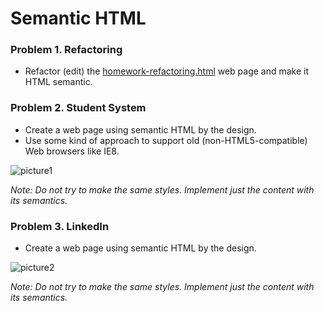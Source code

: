 Semantic HTML
=============

### Problem 1. Refactoring
*	Refactor (edit) the [homework-refactoring.html](https://github.com/TelerikAcademy/HTML/blob/master/6.%20Semantic%20HTML/homework-refactoring.html) web page and make it HTML semantic.

### Problem 2. Student System
*	Create a web page using semantic HTML by the design.
*	Use some kind of approach to support old (non-HTML5-compatible) Web browsers like IE8.

![picture1](https://cloud.githubusercontent.com/assets/3619393/7179645/ba6f880e-e442-11e4-9f54-235e88cb686a.png)

_Note: Do not try to make the same styles. Implement just the content with its semantics._

### Problem 3. LinkedIn
*	Create a web page using semantic HTML by the design.

![picture2](https://cloud.githubusercontent.com/assets/3619393/7179271/ac996bf4-e43e-11e4-981f-d0914a8ca92d.png)

_Note: Do not try to make the same styles. Implement just the content with its semantics._
